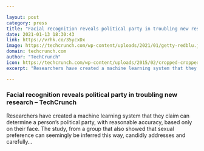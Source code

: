 ```yaml
---

layout: post
category: press
title: "Facial recognition reveals political party in troubling new research"
date: 2021-01-13 18:30:43
link: https://vrhk.co/35ycxDx
image: https://techcrunch.com/wp-content/uploads/2021/01/getty-redblu.jpg?w=711
domain: techcrunch.com
author: "TechCrunch"
icon: https://techcrunch.com/wp-content/uploads/2015/02/cropped-cropped-favicon-gradient.png?w=180
excerpt: "Researchers have created a machine learning system that they claim can determine a person’s political party, with reasonable accuracy, based only on their face. The study, from a group that also showed that sexual preference can seemingly be inferred this way, candidly addresses and carefully…"

---
```


### Facial recognition reveals political party in troubling new research – TechCrunch

Researchers have created a machine learning system that they claim can determine a person’s political party, with reasonable accuracy, based only on their face. The study, from a group that also showed that sexual preference can seemingly be inferred this way, candidly addresses and carefully…